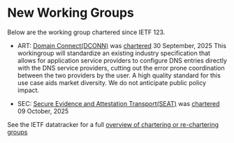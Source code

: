 # New Working Groups

Below are the working group chartered since IETF 123.


 * ART: [Domain Connect(DCONN)](https://datatracker.ietf.org/wg/dconn/about/) was [chartered](https://datatracker.ietf.org/doc/charter-ietf-dconn) 30 September, 2025
   This workingroup will standardize an existing industry specification that allows for application service providers to configure DNS entries directly with the DNS service providers, cutting out the error prone coordination between the two providers by the user. A high quality standard for this use case aids market diversity. We do not anticipate public policy impact.

 * SEC: [Secure Evidence and Attestation Transport(SEAT)](https://datatracker.ietf.org/wg/seat/about/) was [chartered](https://datatracker.ietf.org/doc/charter-ietf-seat) 09 October, 2025

 See the IETF datatracker for a full [overview of chartering or re-chartering groups](https://datatracker.idetf.org/group/chartering/)

